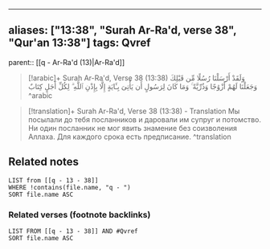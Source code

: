 
---
aliases: ["13:38", "Surah Ar-Ra'd, verse 38", "Qur'an 13:38"]
tags: Qvref
---

parent:: [[q - Ar-Ra'd (13)|Ar-Ra'd]]

> [!arabic]+ Surah Ar-Ra'd, Verse 38 (13:38)
> <span class="quran-arabic">وَلَقَدْ أَرْسَلْنَا رُسُلًا مِّن قَبْلِكَ وَجَعَلْنَا لَهُمْ أَزْوَٰجًا وَذُرِّيَّةً ۚ وَمَا كَانَ لِرَسُولٍ أَن يَأْتِىَ بِـَٔايَةٍ إِلَّا بِإِذْنِ ٱللَّهِ ۗ لِكُلِّ أَجَلٍ كِتَابٌ</span>
^arabic

> [!translation]+ Surah Ar-Ra'd, Verse 38 (13:38) - Translation
> Мы посылали до тебя посланников и даровали им супруг и потомство. Ни один посланник не мог явить знамение без соизволения Аллаха. Для каждого срока есть предписание.
^translation



## Related notes
```dataview
LIST from [[q - 13 - 38]]
WHERE !contains(file.name, "q - ")
SORT file.name ASC
```

### Related verses (footnote backlinks)
```dataview
LIST FROM [[q - 13 - 38]] AND #Qvref
SORT file.name ASC
```

